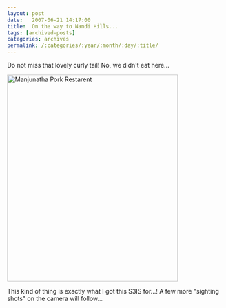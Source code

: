 ```yaml
---
layout: post
date:	2007-06-21 14:17:00
title:  On the way to Nandi Hills...
tags: [archived-posts]
categories: archives
permalink: /:categories/:year/:month/:day/:title/
---
```

Do not miss that lovely curly tail! No, we didn't eat here...

<a href="http://www.flickr.com/photos/8533057@N07/579669319/" title="Photo Sharing"><img src="http://farm2.static.flickr.com/1127/579669319_78ee0a1b7f_o.jpg" width="396" height="480" alt="Manjunatha Pork Restarent" /></a>

This kind of thing is exactly what I got this S3IS for...! A few more "sighting shots" on the camera will follow...
